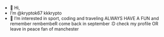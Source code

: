 - 👋 Hi,
- I’m @kryptok67 kkkrypto
- 👀 I’m interested in sport, coding and traveling
ALWAYS HAVE A FUN and remember rembembeR come back in september :D
check my profile
OR leave in peace
fan of manchester
